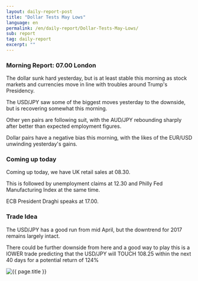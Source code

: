 ```yaml
---
layout: daily-report-post
title: "Dollar Tests May Lows"
language: en
permalink: /en/daily-report/Dollar-Tests-May-Lows/
sub: report
tag: daily-report
excerpt: ""
---
```

### Morning Report: 07.00 London

The dollar sunk hard yesterday, but is at least stable this morning as stock markets and currencies move in line with troubles around Trump's Presidency. 

The USD/JPY saw some of the biggest moves yesterday to the downside, but is recovering somewhat this morning. 

Other yen pairs are following suit, with the AUD/JPY rebounding sharply after better than expected employment figures. 

Dollar pairs have a negative bias this morning, with the likes of the EUR/USD unwinding yesterday's gains.

### Coming up today

Coming up today, we have UK retail sales at 08.30. 

This is followed by unemployment claims at 12.30 and Philly Fed Manufacturing Index at the same time. 

ECB President Draghi speaks at 17.00. 

### Trade Idea

The USD/JPY has a good run from mid April, but the downtrend for 2017 remains largely intact. 

There could be further downside from here and a good way to play this is a lOWER trade predicting that the USD/JPY will TOUCH 108.25 within the next 40 days for a potential return of 124%

<p><img src="{{ "/assets/images/daily-report/2017-05-18_07-20-12.jpg" | relative_url }}" alt="{{ page.title }}" title="{{ page.title }}"></p>